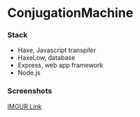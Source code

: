 # ConjugationMachine

### Stack
- Haxe, Javascript transpiler
- HaxeLow, database
- Express, web app framework
- Node.js

### Screenshots
[IMGUR Link](https://imgur.com/a/gTYzg)
